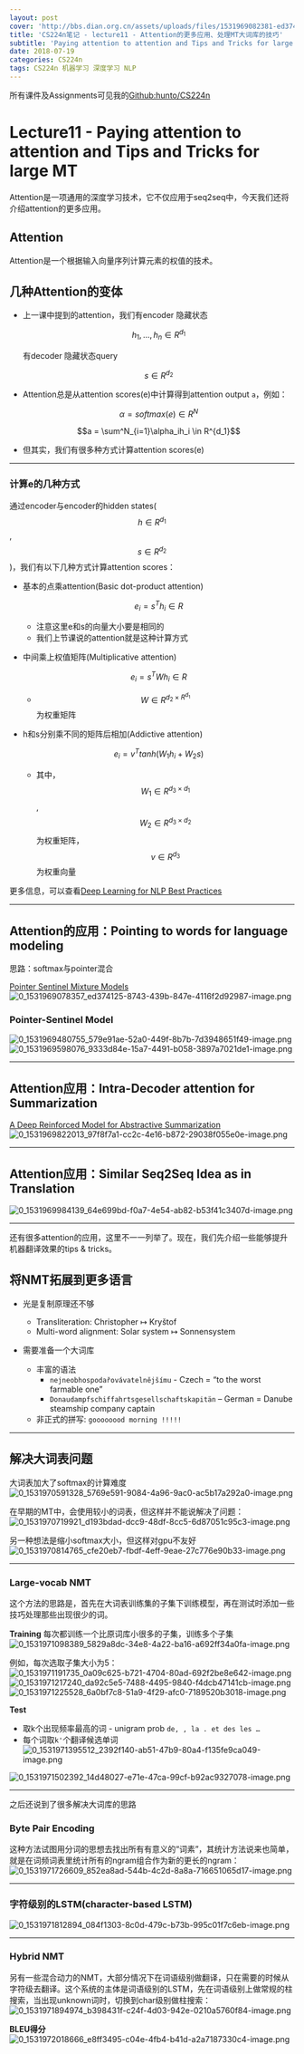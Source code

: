 ```yaml
---
layout: post
cover: 'http://bbs.dian.org.cn/assets/uploads/files/1531969082381-ed374125-8743-439b-847e-4116f2d92987-image.png'
title: 'CS224n笔记 - lecture11 - Attention的更多应用、处理MT大词库的技巧'
subtitle: 'Paying attention to attention and Tips and Tricks for large MT'
date: 2018-07-19
categories: CS224n
tags: CS224n 机器学习 深度学习 NLP
---
```


所有课件及Assignments可见我的[Github:hunto/CS224n](https://github.com/hunto/CS224n)

# Lecture11 - Paying attention to attention and Tips and Tricks for large MT

Attention是一项通用的深度学习技术，它不仅应用于seq2seq中，今天我们还将介绍attention的更多应用。

## Attention
Attention是一个根据输入向量序列计算元素的权值的技术。

## 几种Attention的变体
* 上一课中提到的attention，我们有encoder 隐藏状态

    $$h_1,...,h_n\in R^{d_1}$$

    有decoder 隐藏状态query

    $$s\in R^{d_2}$$

* Attention总是从attention scores(e)中计算得到attention output `a`，例如：

    $$\alpha = softmax(e) \in R^N$$

    $$a = \sum^N_{i=1}\alpha_ih_i \in R^{d_1}$$


* 但其实，我们有很多种方式计算attention scores(e)

---

### 计算e的几种方式
通过encoder与encoder的hidden states($$h \in R^{d_1}$$, $$s \in R^{d_2}$$)，我们有以下几种方式计算attention scores：
* 基本的点乘attention(Basic dot-product attention)
    
    $$e_i = s^Th_i\in R$$

    * 注意这里e和s的向量大小要是相同的
    * 我们上节课说的attention就是这种计算方式

* 中间乘上权值矩阵(Multiplicative attention)
    
    $$e_i = s^TWh_i \in R$$

    * $$W \in R^{d_2 \times R^{d_1}}$$为权重矩阵

* h和s分别乘不同的矩阵后相加(Addictive attention)

    $$e_i = v^Ttanh(W_1h_i+W_2s)$$

    * 其中，$$W_1 \in R^{d_3 \times d_1}$$, $$W_2 \in R^{d_3 \times d_2}$$为权重矩阵，$$v \in R^{d_3}$$为权重向量

更多信息，可以查看[Deep Learning for NLP Best Practices](http://ruder.io/deep-learning-nlp-best-practices/index.html#attention)

---

## Attention的应用：Pointing to words for language modeling
思路：softmax与pointer混合

[Pointer Sentinel Mixture Models](https://arxiv.org/abs/1609.07843)
![0_1531969078357_ed374125-8743-439b-847e-4116f2d92987-image.png](http://bbs.dian.org.cn/assets/uploads/files/1531969082381-ed374125-8743-439b-847e-4116f2d92987-image.png) 

### Pointer-Sentinel Model
![0_1531969480755_579e91ae-52a0-449f-8b7b-7d3948651f49-image.png](http://bbs.dian.org.cn/assets/uploads/files/1531969482292-579e91ae-52a0-449f-8b7b-7d3948651f49-image.png) 
![0_1531969598076_9333d84e-15a7-4491-b058-3897a7021de1-image.png](http://bbs.dian.org.cn/assets/uploads/files/1531969598615-9333d84e-15a7-4491-b058-3897a7021de1-image.png) 

---

## Attention应用：Intra-Decoder attention for Summarization
[A Deep Reinforced Model for Abstractive Summarization](https://arxiv.org/abs/1705.04304)
![0_1531969822013_97f8f7a1-cc2c-4e16-b872-29038f055e0e-image.png](http://bbs.dian.org.cn/assets/uploads/files/1531969826270-97f8f7a1-cc2c-4e16-b872-29038f055e0e-image.png) 

---

## Attention应用：Similar Seq2Seq Idea as in Translation
![0_1531969984139_64e699bd-f0a7-4e54-ab82-b53f41c3407d-image.png](http://bbs.dian.org.cn/assets/uploads/files/1531969985743-64e699bd-f0a7-4e54-ab82-b53f41c3407d-image.png) 

---

还有很多attention的应用，这里不一一列举了。现在，我们先介绍一些能够提升机器翻译效果的tips & tricks。

## 将NMT拓展到更多语言
* 光是复制原理还不够
    * Transliteration: Christopher ↦ Kryštof
    * Multi-word alignment: Solar system ↦ Sonnensystem

* 需要准备一个大词库
    * 丰富的语法
        * `nejneobhospodařovávatelnějšímu` - Czech = “to the worst farmable one”
        * `Donaudampfschiffahrtsgesellschaftskapitän` – German = Danube steamship company captain
    * 非正式的拼写: `goooooood morning !!!!!`

---

## 解决大词表问题
大词表加大了softmax的计算难度
![0_1531970591328_5769e591-9084-4a96-9ac0-ac5b17a292a0-image.png](http://bbs.dian.org.cn/assets/uploads/files/1531970596138-5769e591-9084-4a96-9ac0-ac5b17a292a0-image.png) 
 
在早期的MT中，会使用较小的词表，但这样并不能说解决了问题：
![0_1531970719921_d193bdad-dcc9-48df-8cc5-6d87051c95c3-image.png](http://bbs.dian.org.cn/assets/uploads/files/1531970725205-d193bdad-dcc9-48df-8cc5-6d87051c95c3-image.png) 

另一种想法是缩小softmax大小，但这样对gpu不友好
![0_1531970814765_cfe20eb7-fbdf-4eff-9eae-27c776e90b33-image.png](http://bbs.dian.org.cn/assets/uploads/files/1531970817666-cfe20eb7-fbdf-4eff-9eae-27c776e90b33-image.png) 

---

### Large-vocab NMT
这个方法的思路是，首先在大词表训练集的子集下训练模型，再在测试时添加一些技巧处理那些出现很少的词。

**Training**
每次都训练一个比原词库小很多的子集，训练多个子集
![0_1531971098389_5829a8dc-34e8-4a22-ba16-a692ff34a0fa-image.png](http://bbs.dian.org.cn/assets/uploads/files/1531971103402-5829a8dc-34e8-4a22-ba16-a692ff34a0fa-image.png) 

例如，每次选取子集大小为5：
![0_1531971191735_0a09c625-b721-4704-80ad-692f2be8e642-image.png](http://bbs.dian.org.cn/assets/uploads/files/1531971194645-0a09c625-b721-4704-80ad-692f2be8e642-image.png) 
![0_1531971217240_da92c5e5-7488-4495-9840-f4dcb47141cb-image.png](http://bbs.dian.org.cn/assets/uploads/files/1531971218386-da92c5e5-7488-4495-9840-f4dcb47141cb-image.png) 
![0_1531971225528_6a0bf7c8-51a9-4f29-afc0-7189520b3018-image.png](http://bbs.dian.org.cn/assets/uploads/files/1531971226359-6a0bf7c8-51a9-4f29-afc0-7189520b3018-image.png) 

**Test**

* 取k个出现频率最高的词 - unigram prob
    `de, , la . et des les …`
* 每个词取`k'`个翻译候选单词
    ![0_1531971395512_2392f140-ab51-47b9-80a4-f135fe9ca049-image.png](http://bbs.dian.org.cn/assets/uploads/files/1531971397273-2392f140-ab51-47b9-80a4-f135fe9ca049-image.png) 

![0_1531971502392_14d48027-e71e-47ca-99cf-b92ac9327078-image.png](http://bbs.dian.org.cn/assets/uploads/files/1531971503627-14d48027-e71e-47ca-99cf-b92ac9327078-image.png) 

---

之后还说到了很多解决大词库的思路
### Byte Pair Encoding
这种方法试图用分词的思想去找出所有有意义的“词素”，其统计方法说来也简单，就是在词频词表里统计所有的ngram组合作为新的更长的ngram：
![0_1531971726609_852ea8ad-544b-4c2d-8a8a-716651065d17-image.png](http://bbs.dian.org.cn/assets/uploads/files/1531971729600-852ea8ad-544b-4c2d-8a8a-716651065d17-image.png)

---

### 字符级别的LSTM(character-based LSTM) 
![0_1531971812894_084f1303-8c0d-479c-b73b-995c01f7c6eb-image.png](http://bbs.dian.org.cn/assets/uploads/files/1531971816398-084f1303-8c0d-479c-b73b-995c01f7c6eb-image.png) 

---

### Hybrid NMT
另有一些混合动力的NMT，大部分情况下在词语级别做翻译，只在需要的时候从字符级去翻译。这个系统的主体是词语级别的LSTM，先在词语级别上做常规的柱搜索，当出现unknown词时，切换到char级别做柱搜索：
![0_1531971894974_b398431f-c24f-4d03-942e-0210a5760f84-image.png](http://bbs.dian.org.cn/assets/uploads/files/1531971897216-b398431f-c24f-4d03-942e-0210a5760f84-image.png) 

**BLEU得分**
![0_1531972018666_e8ff3495-c04e-4fb4-b41d-a2a7187330c4-image.png](http://bbs.dian.org.cn/assets/uploads/files/1531972022597-e8ff3495-c04e-4fb4-b41d-a2a7187330c4-image.png) 
